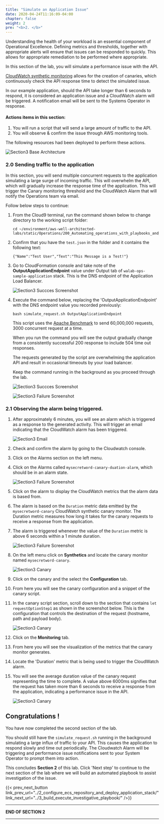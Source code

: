 ```yaml
---
title: "Simulate an Application Issue"
date: 2020-04-24T11:16:09-04:00
chapter: false
weight: 2
pre: "<b>2. </b>"
---
```


Understanding the health of your workload is an essential component of Operational Excellence. Defining metrics and thresholds, together with appropriate alerts will ensure that issues can be responded to quickly. This allows for appropriate remediation to be performed where appropriate.

In this section of the lab, you will simulate a performance issue with the API. 

[CloudWatch synthetic monitoring](https://docs.aws.amazon.com/AmazonCloudWatch/latest/monitoring/CloudWatch_Synthetics_Canaries.html) allows for the creation of canaries, which  continuously check the API response time to detect the simulated issue. 

In our example application, should the API take longer than 6 seconds to respond, it is considered an application issue and a CloudWatch alarm will be triggered. A notification email will be sent to the Systems Operator in response. 

#### Actions items in this section:

1. You will run a script that will send a large amount of traffic to the API.
2. You will observe & confirm the issue through AWS monitoring tools. 

The following resources had been deployed to perform these actions.

![Section3 Base Architecture](/Operations/200_Automating_operations_with_playbooks_and_runbooks/Images/section3-testing-canary-alarm-architecture.png)

### 2.0 Sending traffic to the application

In this section, you will send multiple concurrent requests to the application simulating a large surge of incoming traffic. This will overwhelm the API, which will gradually increase the response time of the application. This will trigger the Canary monitoring threshold and the CloudWatch Alarm that will notify the Operations team via email.

Follow below steps to continue:

1. From the Cloud9 terminal, run the command shown below to change directory to the working script folder:

    ```
    cd ~/environment/aws-well-architected-labs/static/Operations/200_Automating_operations_with_playbooks_and_runbooks/Code/scripts/
    ```

2. Confirm that you have the `test.json` in the folder and it contains the following text:

    ```
    {"Name":"Test User","Text":"This Message is a Test!"}
    ```

3. Go to CloudFormation console and take note of the **OutputApplicationEndpoint** value under Output tab of `walab-ops-sample-application` stack. This is the DNS endpoint of the Application Load Balancer.


    ![Section3 Succces Screenshot](/Operations/200_Automating_operations_with_playbooks_and_runbooks/Images/section3-stackoutput.png)


4. Execute the command below, replacing the 'OutputApplicationEndpoint' with the DNS endpoint value you recorded previously:

    ```
    bash simulate_request.sh OutputApplicationEndpoint
    ```

    This script uses the [Apache Benchmark](https://httpd.apache.org/docs/2.4/programs/ab.html) to send 60,000,000 requests, 3000 concurrent request at a time. 
    
    When you run the command you will see the output gradually change from a consistently successful 200 response to include 504 time out responses. 
    
    The requests generated by the script are overwhelming the application API and result in occasional timeouts by your load balancer. 
    
    Keep the command running in the background as you proceed through the lab.

    ![Section3 Succces Screenshot](/Operations/200_Automating_operations_with_playbooks_and_runbooks/Images/section3-success-traffic-requests.png)

    ![Section3 Failure Screenshot](/Operations/200_Automating_operations_with_playbooks_and_runbooks/Images/section3-failure-traffic-requests.png)


### 2.1 Observing the alarm being triggered.

1. After approximately 6 minutes, you will see an alarm which is triggered as a response to the generated activity. This will trigger an email indicating that the CloudWatch alarm has been triggered.

    ![Section3 Email](/Operations/200_Automating_operations_with_playbooks_and_runbooks/Images/section3-email.png)
 
2. Check and confirm the alarm by going to the Cloudwatch console.

3. Click on the Alarms section on the left menu.

4. Click on the Alarms called `mysecretword-canary-duation-alarm`, which should be in an alarm state.

    ![Section3 Failure Screenshot](/Operations/200_Automating_operations_with_playbooks_and_runbooks/Images/section3-alarm.png)

5. Click on the alarm to display the CloudWatch metrics that the alarm data is based from.

6. The alarm is based on the `Duration` metric data emitted by the `mysecretword-canary` CloudWatch synthetic canary monitor. The Duration metric measures how long it takes for the canary requests to receive a response from the application. 

7. The alarm is triggered whenever the value of the `Duration` metric is above 6 seconds within a 1 minute duration.

    ![Section3 Failure Screenshot](/Operations/200_Automating_operations_with_playbooks_and_runbooks/Images/section3-alarm-detail.png)

8. On the left menu click on **Synthetics** and locate the canary monitor named `mysecretword-canary`.

    ![Section3 Canary](/Operations/200_Automating_operations_with_playbooks_and_runbooks/Images/section3-canary.png)

9. Click on the canary and the select the **Configuration** tab.

10. From here you will see the canary configuration and a snippet of the canary script.

11. In the canary script section, scroll down to the section that contains `let requestOptionStep1` as shown in the screenshot below. This is the configuration that controls the destination of the request (hostname, path and payload body).

    ![Section3 Canary](/Operations/200_Automating_operations_with_playbooks_and_runbooks/Images/section3-canary-detail.png)

12. Click on the **Monitoring** tab.

13. From here you will see the visualization of the metrics that the canary monitor generates.

14. Locate the 'Duration' metric that is being used to trigger the CloudWatch alarm.

15. You will see the average duration value of the canary request representing the time to complete. A value above 6000ms signifies that the request has taken more than 6 seconds to receive a response from the application, indicating a performance issue in the API.

    ![Section3 Canary](/Operations/200_Automating_operations_with_playbooks_and_runbooks/Images/section3-canary-monitor.png)

## Congratulations ! 

You have now completed the second section of the lab.

You should still have the `simulate_request.sh` running in the background simulating a large influx of traffic to your API. This causes the application to respond slowly and time out periodically. The Cloudwatch Alarm will be triggering and performance issue notifications sent to your System Operator to prompt them into action.

This concludes **Section 2** of this lab. Click 'Next step' to continue to the next section of the lab where we will build an automated playbook to assist investigation of the issue. 

{{< prev_next_button link_prev_url="../2_configure_ecs_repository_and_deploy_application_stack/" link_next_url="../3_build_execute_investigative_playbook/" />}}

___
**END OF SECTION 2**
___
